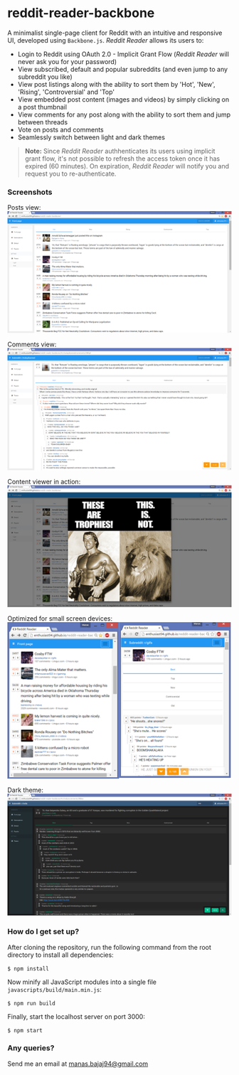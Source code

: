 # reddit-reader-backbone
A minimalist single-page client for Reddit with an intuitive and responsive UI, developed using `Backbone.js`. *Reddit Reader* allows its users to: 
- Login to Reddit using OAuth 2.0 - Implicit Grant Flow (*Reddit Reader* will never ask you for your password)
- View subscribed, default and popular subreddits (and even jump to any subreddit you like)
- View post listings along with the ability to sort them by 'Hot', 'New', 'Rising', 'Controversial' and 'Top'
- View embedded post content (images and videos) by simply clicking on a post thumbnail
- View comments for any post along with the ability to sort them and jump between threads 
- Vote on posts and comments
- Seamlessly switch between light and dark themes

>**Note:** Since *Reddit Reader* authhenticates its users using implicit grant flow, it's not possible to refresh the access token once it has expired (60 minutes). On expiration, *Reddit Reader* will notify you and request you to re-authenticate. 

### Screenshots
Posts view: 
![Posts view](/screenshots/1.png?raw=true)

Comments view: 
![Comments view](/screenshots/2.png?raw=true)

Content viewer in action: 
![Content viewer in action](/screenshots/3.png?raw=true)

Optimized for small screen devices: 
![Optimized for small screen devices](/screenshots/4.png?raw=true)

Dark theme: 
![Dark theme](/screenshots/5.png?raw=true)

### How do I get set up? 
After cloning the repository, run the following command from the root directory to install all dependencies: 
```
$ npm install 
```
Now minify all JavaScript modules into a single file `javascripts/build/main.min.js`: 
```
$ npm run build
```
Finally, start the localhost server on port 3000: 
```
$ npm start
```

### Any queries?
Send me an email at [manas.bajaj94@gmail.com](manas.bajaj94@gmail.com)
